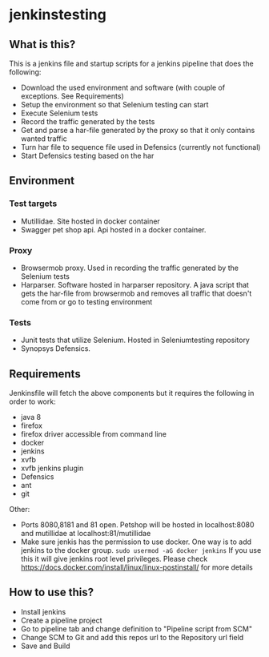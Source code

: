 # jenkinstesting

## What is this?
This is a jenkins file and startup scripts for a jenkins pipeline that does the following:
* Download the used environment and software (with couple of exceptions. See Requirements)
* Setup the environment so that Selenium testing can start
* Execute Selenium tests
* Record the traffic generated by the tests
* Get and parse a har-file generated by the proxy so that it only contains wanted traffic
* Turn har file to sequence file used in Defensics (currently not functional)
* Start Defensics testing based on the har

## Environment
### Test targets
* Mutillidae. Site hosted in docker container
* Swagger pet shop api. Api hosted in a docker container.

### Proxy
* Browsermob proxy. Used in recording the traffic generated by the Selenium tests
* Harparser. Software hosted in harparser repository. A java script that gets the har-file from browsermob and removes all traffic that doesn't come from or go to testing environment

### Tests
* Junit tests that utilize Selenium. Hosted in Seleniumtesting repository
* Synopsys Defensics.


## Requirements
Jenkinsfile will fetch the above components but it requires the following in order to work:

* java 8
* firefox
* firefox driver accessible from command line
* docker
* jenkins
* xvfb 
* xvfb jenkins plugin
* Defensics
* ant
* git

Other:
* Ports 8080,8181 and 81 open. Petshop will be hosted in localhost:8080 and mutillidae at localhost:81/mutillidae
* Make sure jenkis has the permission to use docker. One way is to add jenkins to the docker group. ``` sudo usermod -aG docker jenkins ``` If you use this it will give jenkins root level privileges. Please check https://docs.docker.com/install/linux/linux-postinstall/ for more details


## How to use this?
* Install jenkins
* Create a pipeline project
* Go to pipeline tab and change definition to "Pipeline script from SCM"
* Change SCM to Git and add this repos url to the Repository url field
* Save and Build






